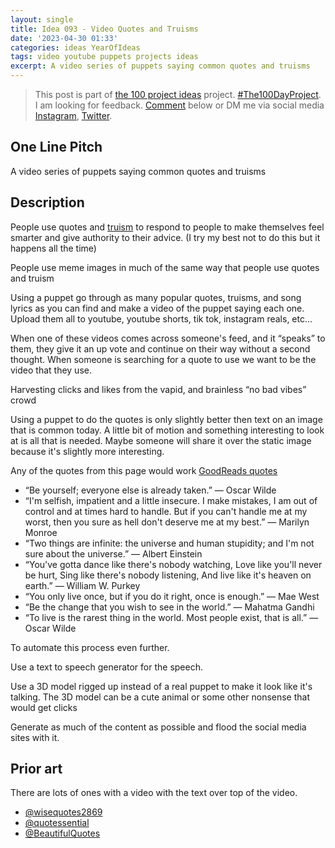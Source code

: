 ```yaml
---
layout: single
title: Idea 093 - Video Quotes and Truisms
date: '2023-04-30 01:33'
categories: ideas YearOfIdeas
tags: video youtube puppets projects ideas
excerpt: A video series of puppets saying common quotes and truisms
---
```


> This post is part of [the 100 project ideas](https://blog.abluestar.com/projects/2023-100-ideas/) project. [#The100DayProject](https://www.the100dayproject.org/). I am looking for feedback. <a href='#utterances-comments'>Comment</a> below or DM me via social media <a href="https://instagram.com/funvill" rel="nofollow noopener noreferrer"><i class="fab fa-fw fa-instagram" aria-hidden="true"></i><span class="label">Instagram</span></a>, <a href="https://twitter.com/funvill" rel="nofollow noopener noreferrer"><i class="fab fa-fw fa-twitter" aria-hidden="true"></i><span class="label">Twitter</span></a>.

## One Line Pitch

A video series of puppets saying common quotes and truisms

## Description

People use quotes and [truism](https://www.merriam-webster.com/dictionary/truism) to respond to people to make themselves feel smarter and give authority to their advice. (I try my best not to do this but it happens all the time)

People use meme images in much of the same way that people use quotes and truism

Using a puppet go through as many popular quotes, truisms, and song lyrics as you can find and make a video of the puppet saying each one. Upload them all to youtube, youtube shorts, tik tok, instagram reals, etc…

When one of these videos comes across someone's feed, and it “speaks” to them, they give it an up vote and continue on their way without a second thought. When someone is searching for a quote to use we want to be the video that they use.

Harvesting clicks and likes from the vapid, and brainless “no bad vibes” crowd

Using a puppet to do the quotes is only slightly better then text on an image that is common today. A little bit of motion and something interesting to look at is all that is needed. Maybe someone will share it over the static image because it's slightly more interesting.

Any of the quotes from this page would work [GoodReads quotes](https://www.goodreads.com/quotes)

- “Be yourself; everyone else is already taken.” ― Oscar Wilde
- “I'm selfish, impatient and a little insecure. I make mistakes, I am out of control and at times hard to handle. But if you can't handle me at my worst, then you sure as hell don't deserve me at my best.” ― Marilyn Monroe
- “Two things are infinite: the universe and human stupidity; and I'm not sure about the universe.” ― Albert Einstein
- “You've gotta dance like there's nobody watching, Love like you'll never be hurt, Sing like there's nobody listening, And live like it's heaven on earth.” ― William W. Purkey
- “You only live once, but if you do it right, once is enough.” ― Mae West
- “Be the change that you wish to see in the world.” ― Mahatma Gandhi
- “To live is the rarest thing in the world. Most people exist, that is all.” ― Oscar Wilde

To automate this process even further.

Use a text to speech generator for the speech.

Use a 3D model rigged up instead of a real puppet to make it look like it's talking. The 3D model can be a cute animal or some other nonsense that would get clicks

Generate as much of the content as possible and flood the social media sites with it.

## Prior art

There are lots of ones with a video with the text over top of the video.

- [@wisequotes2869](https://www.youtube.com/@wisequotes2869)
- [@quotessential](https://www.youtube.com/@quotessential)
- [@BeautifulQuotes](https://www.youtube.com/@BeautifulQuotes-RJTAbhishekRam/)
